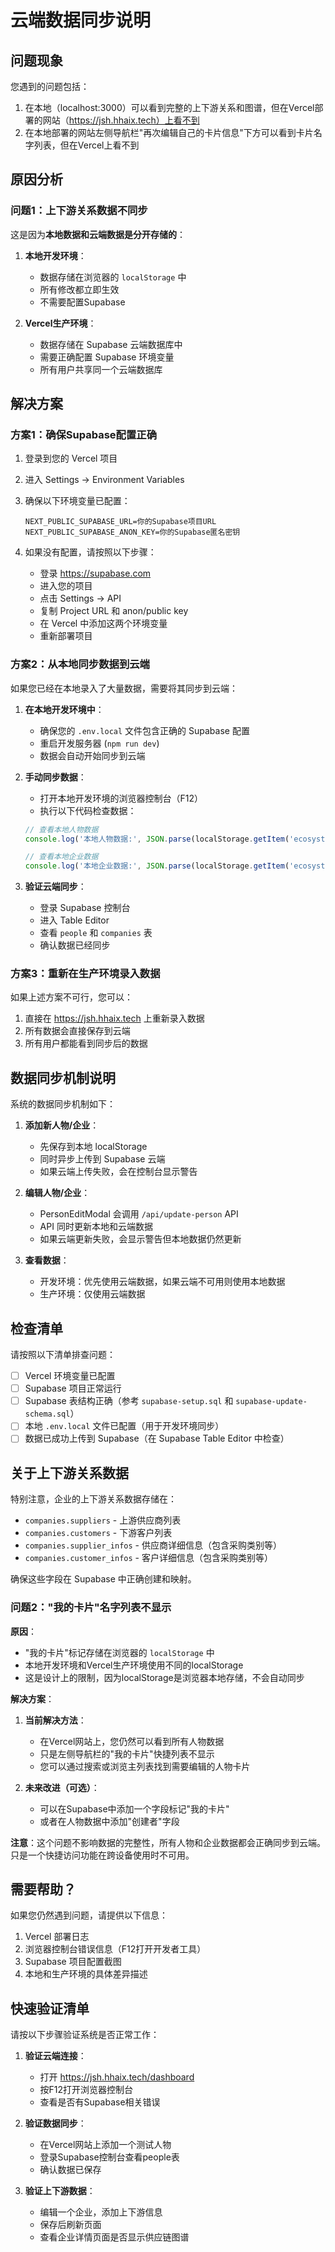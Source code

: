 # 云端数据同步说明

## 问题现象

您遇到的问题包括：
1. 在本地（localhost:3000）可以看到完整的上下游关系和图谱，但在Vercel部署的网站（https://jsh.hhaix.tech）上看不到
2. 在本地部署的网站左侧导航栏"再次编辑自己的卡片信息"下方可以看到卡片名字列表，但在Vercel上看不到

## 原因分析

### 问题1：上下游关系数据不同步

这是因为**本地数据和云端数据是分开存储的**：

1. **本地开发环境**：
   - 数据存储在浏览器的 `localStorage` 中
   - 所有修改都立即生效
   - 不需要配置Supabase

2. **Vercel生产环境**：
   - 数据存储在 Supabase 云端数据库中
   - 需要正确配置 Supabase 环境变量
   - 所有用户共享同一个云端数据库

## 解决方案

### 方案1：确保Supabase配置正确

1. 登录到您的 Vercel 项目
2. 进入 Settings -> Environment Variables
3. 确保以下环境变量已配置：
   ```
   NEXT_PUBLIC_SUPABASE_URL=你的Supabase项目URL
   NEXT_PUBLIC_SUPABASE_ANON_KEY=你的Supabase匿名密钥
   ```

4. 如果没有配置，请按照以下步骤：
   - 登录 https://supabase.com
   - 进入您的项目
   - 点击 Settings -> API
   - 复制 Project URL 和 anon/public key
   - 在 Vercel 中添加这两个环境变量
   - 重新部署项目

### 方案2：从本地同步数据到云端

如果您已经在本地录入了大量数据，需要将其同步到云端：

1. **在本地开发环境中**：
   - 确保您的 `.env.local` 文件包含正确的 Supabase 配置
   - 重启开发服务器 (`npm run dev`)
   - 数据会自动开始同步到云端

2. **手动同步数据**：
   - 打开本地开发环境的浏览器控制台（F12）
   - 执行以下代码检查数据：
   ```javascript
   // 查看本地人物数据
   console.log('本地人物数据:', JSON.parse(localStorage.getItem('ecosystem_people')))
   
   // 查看本地企业数据
   console.log('本地企业数据:', JSON.parse(localStorage.getItem('ecosystem_companies')))
   ```

3. **验证云端同步**：
   - 登录 Supabase 控制台
   - 进入 Table Editor
   - 查看 `people` 和 `companies` 表
   - 确认数据已经同步

### 方案3：重新在生产环境录入数据

如果上述方案不可行，您可以：
1. 直接在 https://jsh.hhaix.tech 上重新录入数据
2. 所有数据会直接保存到云端
3. 所有用户都能看到同步后的数据

## 数据同步机制说明

系统的数据同步机制如下：

1. **添加新人物/企业**：
   - 先保存到本地 localStorage
   - 同时异步上传到 Supabase 云端
   - 如果云端上传失败，会在控制台显示警告

2. **编辑人物/企业**：
   - PersonEditModal 会调用 `/api/update-person` API
   - API 同时更新本地和云端数据
   - 如果云端更新失败，会显示警告但本地数据仍然更新

3. **查看数据**：
   - 开发环境：优先使用云端数据，如果云端不可用则使用本地数据
   - 生产环境：仅使用云端数据

## 检查清单

请按照以下清单排查问题：

- [ ] Vercel 环境变量已配置
- [ ] Supabase 项目正常运行
- [ ] Supabase 表结构正确（参考 `supabase-setup.sql` 和 `supabase-update-schema.sql`）
- [ ] 本地 `.env.local` 文件已配置（用于开发环境同步）
- [ ] 数据已成功上传到 Supabase（在 Supabase Table Editor 中检查）

## 关于上下游关系数据

特别注意，企业的上下游关系数据存储在：
- `companies.suppliers` - 上游供应商列表
- `companies.customers` - 下游客户列表
- `companies.supplier_infos` - 供应商详细信息（包含采购类别等）
- `companies.customer_infos` - 客户详细信息（包含采购类别等）

确保这些字段在 Supabase 中正确创建和映射。

### 问题2："我的卡片"名字列表不显示

**原因**：
- "我的卡片"标记存储在浏览器的 `localStorage` 中
- 本地开发环境和Vercel生产环境使用不同的localStorage
- 这是设计上的限制，因为localStorage是浏览器本地存储，不会自动同步

**解决方案**：
1. **当前解决方法**：
   - 在Vercel网站上，您仍然可以看到所有人物数据
   - 只是左侧导航栏的"我的卡片"快捷列表不显示
   - 您可以通过搜索或浏览主列表找到需要编辑的人物卡片

2. **未来改进（可选）**：
   - 可以在Supabase中添加一个字段标记"我的卡片"
   - 或者在人物数据中添加"创建者"字段

**注意**：这个问题不影响数据的完整性，所有人物和企业数据都会正确同步到云端。只是一个快捷访问功能在跨设备使用时不可用。

## 需要帮助？

如果您仍然遇到问题，请提供以下信息：
1. Vercel 部署日志
2. 浏览器控制台错误信息（F12打开开发者工具）
3. Supabase 项目配置截图
4. 本地和生产环境的具体差异描述

## 快速验证清单

请按以下步骤验证系统是否正常工作：

1. **验证云端连接**：
   - 打开 https://jsh.hhaix.tech/dashboard
   - 按F12打开浏览器控制台
   - 查看是否有Supabase相关错误

2. **验证数据同步**：
   - 在Vercel网站上添加一个测试人物
   - 登录Supabase控制台查看people表
   - 确认数据已保存

3. **验证上下游数据**：
   - 编辑一个企业，添加上下游信息
   - 保存后刷新页面
   - 查看企业详情页面是否显示供应链图谱

